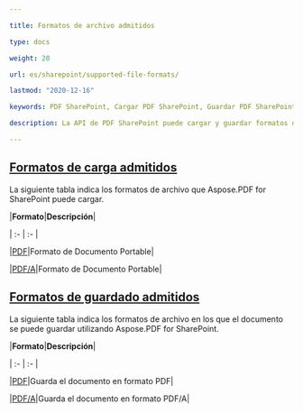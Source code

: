 ```yaml
---

title: Formatos de archivo admitidos

type: docs

weight: 20

url: es/sharepoint/supported-file-formats/

lastmod: "2020-12-16"

keywords: PDF SharePoint, Cargar PDF SharePoint, Guardar PDF SharePoint

description: La API de PDF SharePoint puede cargar y guardar formatos de archivo que incluyen PDF y PDF/A.

---
```


## <ins>**Formatos de carga admitidos**

La siguiente tabla indica los formatos de archivo que Aspose.PDF for SharePoint puede cargar.



|**Formato**|**Descripción**|

| :- | :- |

|[PDF](https://docs.fileformat.com/pdf/)|Formato de Documento Portable|

|[PDF/A](https://docs.fileformat.com/pdf/a/)|Formato de Documento Portable|

## <ins>**Formatos de guardado admitidos**

La siguiente tabla indica los formatos de archivo en los que el documento se puede guardar utilizando Aspose.PDF for SharePoint. 



|**Formato**|**Descripción**|

| :- | :- |

|[PDF](https://docs.fileformat.com/pdf/)|Guarda el documento en formato PDF|

|[PDF/A](https://docs.fileformat.com/pdf/a/)|Guarda el documento en formato PDF/A|